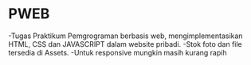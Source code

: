 # PWEB

-Tugas Praktikum Pemgrograman berbasis web, mengimplementasikan HTML, CSS dan JAVASCRIPT dalam website pribadi.
-Stok foto dan file tersedia di Assets.
-Untuk responsive mungkin masih kurang rapih
